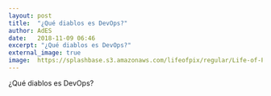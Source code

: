 ```yaml
---
layout: post
title:  "¿Qué diablos es DevOps?"
author: AdES
date:   2018-11-09 06:46
excerpt: "¿Qué diablos es DevOps?"
external_image: true
image:  https://splashbase.s3.amazonaws.com/lifeofpix/regular/Life-of-Pix-free-stock-photos-city-building-sky-LEEROY-1440x2160.jpg
---
```

¿Qué diablos es DevOps?